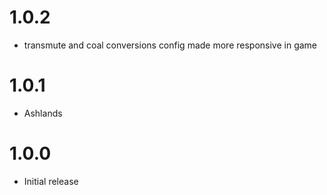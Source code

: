 # 1.0.2
* transmute and coal conversions config made more responsive in game

# 1.0.1
* Ashlands

# 1.0.0
* Initial release